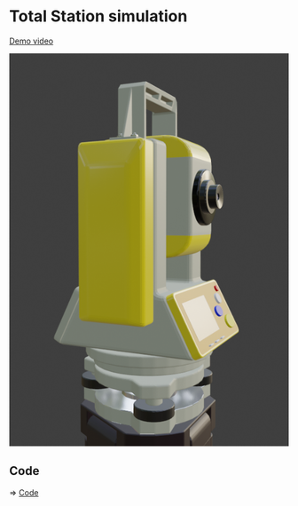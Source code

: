 # Total Station simulation

[Demo video](https://www.youtube.com/watch?v=Is45dRC3fNM)

![totalstation](./totalstation.png)

## Code 

=> [Code](../TotalStation)
